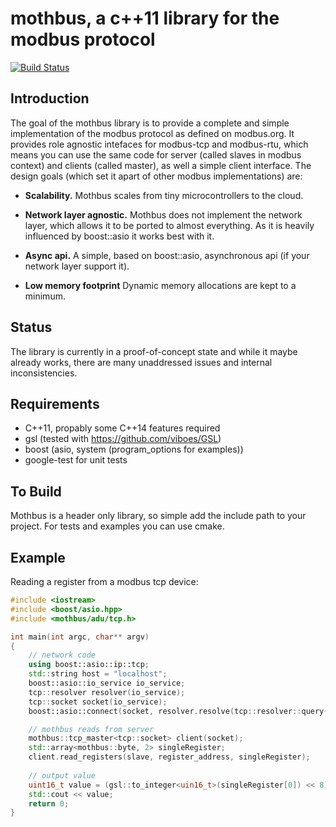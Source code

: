 # mothbus, a c++11 library for the modbus protocol

[![Build Status](https://travis-ci.org/ChrisBFX/mothbus.svg?branch=master)](https://travis-ci.org/ChrisBFX/mothbus)

## Introduction

The goal of the mothbus library is to provide a complete and simple implementation of the 
modbus protocol as defined on modbus.org. It provides role agnostic intefaces for modbus-tcp 
and modbus-rtu, which means you can use the same code for server (called slaves in modbus context)
and clients (called master), as well a simple client interface.
The design goals (which set it apart of other modbus implementations) are:

* **Scalability.** Mothbus scales from tiny microcontrollers to the cloud.

* **Network layer agnostic.**  Mothbus does not implement the network layer, which allows it to 
be ported to almost everything. As it is heavily influenced by boost::asio it works best with it.

* **Async api.** A simple, based on boost::asio, asynchronous api (if your network layer support it).

* **Low memory footprint** Dynamic memory allocations are kept to a minimum.

## Status

The library is currently in a proof-of-concept state and while it maybe already works, there are many
unaddressed issues and internal inconsistencies.

## Requirements

* C++11, propably some C++14 features required
* gsl (tested with https://github.com/viboes/GSL)
* boost (asio, system (program_options for examples))
* google-test for unit tests


## To Build

Mothbus is a header only library, so simple add the include path to your project.
For tests and examples you can use cmake.

## Example

Reading a register from a modbus tcp device:
```C++
#include <iostream>
#include <boost/asio.hpp>
#include <mothbus/adu/tcp.h>

int main(int argc, char** argv)
{	
	// network code
	using boost::asio::ip::tcp;
	std::string host = "localhost";	
	boost::asio::io_service io_service;
	tcp::resolver resolver(io_service);
	tcp::socket socket(io_service);
	boost::asio::connect(socket, resolver.resolve(tcp::resolver::query{host, "502"}));

	// mothbus reads from server
	mothbus::tcp_master<tcp::socket> client(socket);
	std::array<mothbus::byte, 2> singleRegister;
	client.read_registers(slave, register_address, singleRegister);
	
	// output value
	uint16_t value = (gsl::to_integer<uin16_t>(singleRegister[0]) << 8) + gsl::to_integer<uin16_t>(singleRegister[0]);
	std::cout << value;	
	return 0;
}
```